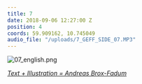 ```yaml
---
title: 7
date: 2018-09-06 12:27:00 Z
position: 4
coords: 59.909162, 10.745049
audio_file: "/uploads/7_GEFF_SIDE_07.MP3"
---
```





![07_english.png](/uploads/07_english.png)



*[Text + Illustration = Andreas Brox-Fadum](https://www.linkedin.com/in/andreas-fadum-haugstad-213b8596/)*

